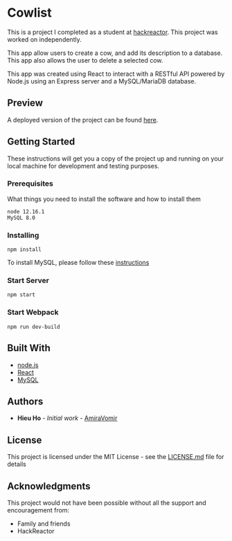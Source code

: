# Cowlist
This is a project I completed as a student at [hackreactor](http://hackreactor.com). This project was worked on independently.

This app allow users to create a cow, and add its description to a database. This app also allows the user to delete a selected cow. 

This app was created using React to interact with a RESTful API powered by Node.js using an Express server and a MySQL/MariaDB database.

## Preview

A deployed version of the project can be found [here](https://hieus-barn.herokuapp.com/).

## Getting Started

These instructions will get you a copy of the project up and running on your local machine for development and testing purposes.

### Prerequisites

What things you need to install the software and how to install them

```
node 12.16.1
MySQL 8.0
```

### Installing

```
npm install
```

To install MySQL, please follow these [instructions](https://dev.mysql.com/doc/refman/8.0/en/linux-installation.html)

### Start Server

```
npm start
```

### Start Webpack

```
npm run dev-build
```

## Built With

* [node.js](https://nodejs.org/en/)
* [React](https://reactjs.org/)
* [MySQL](https://dev.mysql.com/)

## Authors

* **Hieu Ho** - *Initial work* - [AmiraVomir](https://github.com/AmiraVomir)

## License

This project is licensed under the MIT License - see the [LICENSE.md](LICENSE.md) file for details

## Acknowledgments

This project would not have been possible without all the support and encouragement from:

* Family and friends
* HackReactor
